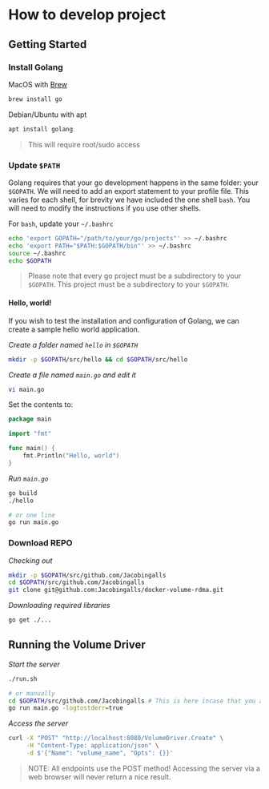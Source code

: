 # How to develop project

## Getting Started

### Install Golang

MacOS with [Brew][brew]

```bash
brew install go
```
Debian/Ubuntu with apt

```bash
apt install golang
```
> This will require root/sudo access


### Update `$PATH`

Golang requires that your go development happens in the same folder: your `$GOPATH`. We will need to add an export statement to your profile file. This varies for each shell, for brevity we have included the one shell `bash`. You will need to modify the instructions if you use other shells.

For `bash`, update your `~/.bashrc`
```bash
echo 'export GOPATH="/path/to/your/go/projects"' >> ~/.bashrc
echo 'export PATH="$PATH:$GOPATH/bin"' >> ~/.bashrc
source ~/.bashrc
echo $GOPATH
```

> Please note that every go project must be a subdirectory to your `$GOPATH`. This project must be a subdirectory to your `$GOPATH`.

#### Hello, world!

If you wish to test the installation and configuration of Golang, we can create a sample hello world application.

*Create a folder named `hello` in `$GOPATH`*
```bash
mkdir -p $GOPATH/src/hello && cd $GOPATH/src/hello
```
*Create a file named `main.go` and edit it*
```bash
vi main.go
```

Set the contents to:
```go
package main

import "fmt"

func main() {
	fmt.Println("Hello, world")
}
```

*Run `main.go`*
```bash
go build
./hello

# or one line
go run main.go
```

### Download REPO

*Checking out*
```bash
mkdir -p $GOPATH/src/github.com/Jacobingalls
cd $GOPATH/src/github.com/Jacobingalls
git clone git@github.com:Jacobingalls/docker-volume-rdma.git
```

*Downloading required libraries*
```bash
go get ./...
```

## Running the Volume Driver

*Start the server*
```bash
./run.sh

# or manually
cd $GOPATH/src/github.com/Jacobingalls # This is here incase that you are in a subdirectory or have a symlink to the $GOPATH folder
go run main.go -logtostderr=true
```

*Access the server*
```bash
curl -X "POST" "http://localhost:8080/VolumeDriver.Create" \
     -H "Content-Type: application/json" \
     -d $'{"Name": "volume_name", "Opts": {}}'
```
> NOTE: All endpoints use the POST method!
Accessing the server via a web browser will never return a nice result.

[brew]: http://brew.sh
